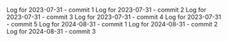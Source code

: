 Log for 2023-07-31 - commit 1
Log for 2023-07-31 - commit 2
Log for 2023-07-31 - commit 3
Log for 2023-07-31 - commit 4
Log for 2023-07-31 - commit 5
Log for 2024-08-31 - commit 1
Log for 2024-08-31 - commit 2
Log for 2024-08-31 - commit 3
